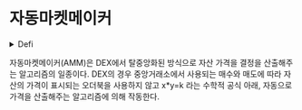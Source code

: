# 자동마켓메이커

<details>

<summary>Defi</summary>



</details>

자동마켓메이커(AMM)은 DEX에서 탈중앙화된 방식으로 자산 가격을 결정을 산출해주는 알고리즘의 일종이다. DEX의 경우 중앙거래소에서 사용되는 매수와 매도에 따라 자산의 가격이 표시되는 오더북을 사용하지 않고 x\*y=k 라는 수학적 공식 아래, 자동으로 가격을 산출해주는 알고리즘에 의해 작동한다.
